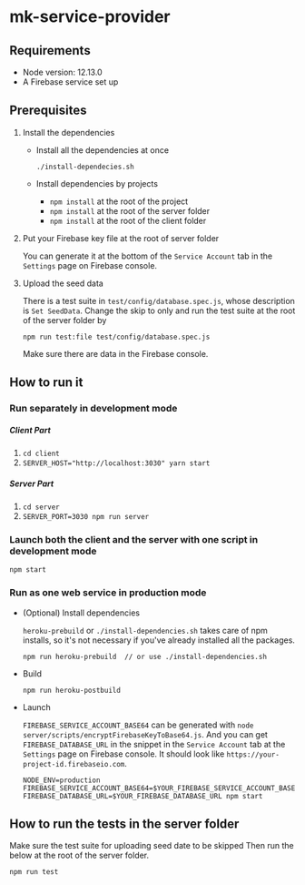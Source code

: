 # mk-service-provider

## Requirements

- Node version: 12.13.0
- A Firebase service set up



## Prerequisites

1. Install the dependencies

    - Install all the dependencies at once

        ```
        ./install-dependecies.sh
        ```

    - Install dependencies by projects

        - `npm install` at the root of the project
        - `npm install` at the root of the server folder
        - `npm install` at the root of the client folder

2. Put your Firebase key file at the root of server folder

    You can generate it at the bottom of the `Service Account` tab in the `Settings` page on Firebase console.

3. Upload the seed data

    There is a test suite in `test/config/database.spec.js`, whose description is `Set SeedData`. Change the skip to only and run the test suite at the root of the server folder by

    ```
    npm run test:file test/config/database.spec.js
    ```

    Make sure there are data in the Firebase console.



## How to run it

### Run separately in development mode

##### Client Part

1. `cd client`
2. `SERVER_HOST="http://localhost:3030" yarn start`

##### Server Part

1. `cd server`
2. `SERVER_PORT=3030 npm run server`

### Launch both the client and the server with one script in development mode

`npm start`

### Run as one web service in production mode

- (Optional) Install dependencies

    `heroku-prebuild` or `./install-dependencies.sh` takes care of npm installs, so it's not necessary if you've already installed all the packages.

    ```
    npm run heroku-prebuild  // or use ./install-dependencies.sh
    ```

- Build

    ```
    npm run heroku-postbuild
    ```

- Launch

    `FIREBASE_SERVICE_ACCOUNT_BASE64` can be generated with `node server/scripts/encryptFirebaseKeyToBase64.js`. And you can get `FIREBASE_DATABASE_URL` in the snippet in the `Service Account` tab at the `Settings` page on Firebase console. It should look like `https://your-project-id.firebaseio.com`.

    ```
    NODE_ENV=production FIREBASE_SERVICE_ACCOUNT_BASE64=$YOUR_FIREBASE_SERVICE_ACCOUNT_BASE64 FIREBASE_DATABASE_URL=$YOUR_FIREBASE_DATABASE_URL npm start
    ```



## How to run the tests in the server folder

Make sure the test suite for uploading seed date to be skipped Then run the below at the root of the server folder.
```
npm run test
```
